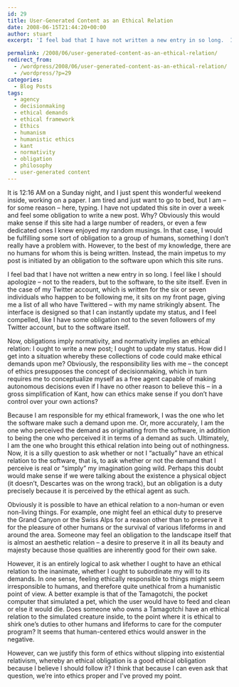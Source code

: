 ```yaml
---
id: 29
title: User-Generated Content as an Ethical Relation
date: 2008-06-15T21:44:20+00:00
author: stuart
excerpt: 'I feel bad that I have not written a new entry in so long.  I feel like I should apologize - not to the readers, but to the software, to the site itself.  I ought to write a new post; I ought to update my status.  How did I get into a situation whereby these collections of code could make ethical demands upon me?  And is this bad?'

permalink: /2008/06/user-generated-content-as-an-ethical-relation/
redirect_from:
  - /wordpress/2008/06/user-generated-content-as-an-ethical-relation/
  - /wordpress/?p=29
categories:
  - Blog Posts
tags:
  - agency
  - decisionmaking
  - ethical demands
  - ethical framework
  - Ethics
  - humanism
  - humanistic ethics
  - kant
  - normativity
  - obligation
  - philosophy
  - user-generated content
---
```

It is 12:16 AM on a Sunday night, and I just spent this wonderful weekend inside, working on a paper. I am tired and just want to go to bed, but I am &#8211; for some reason &#8211; here, typing. I have not updated this site in over a week and feel some obligation to write a new post. Why? Obviously this would make sense if this site had a large number of readers, or even a few dedicated ones I knew enjoyed my random musings. In that case, I would be fulfilling some sort of obligation to a group of humans, something I don&#8217;t really have a problem with. However, to the best of my knowledge, there are no humans for whom this is being written. Instead, the main impetus to my post is initiated by an obligation to the software upon which this site runs.

<!--more--> I feel bad that I have not written a new entry in so long. I feel like I should apologize &#8211; not to the readers, but to the software, to the site itself. Even in the case of my Twitter account, which is written for the six or seven individuals who happen to be following me, it sits on my front page, giving me a list of all who have Twittered &#8211; with my name strikingly absent. The interface is designed so that I can instantly update my status, and I feel compelled, like I have some obligation not to the seven followers of my Twitter account, but to the software itself.

Now, obligations imply normativity, and normativity implies an ethical relation: I ought to write a new post; I ought to update my status. How did I get into a situation whereby these collections of code could make ethical demands upon me? Obviously, the responsibility lies with me &#8211; the concept of ethics presupposes the concept of decisionmaking, which in turn requires me to conceptualize myself as a free agent capable of making autonomous decisions even if I have no other reason to believe this &#8211; in a gross simplification of Kant, how can ethics make sense if you don&#8217;t have control over your own actions?

Because I am responsible for my ethical framework, I was the one who let the software make such a demand upon me. Or, more accurately, I am the one who perceived the demand as originating from the software, in addition to being the one who perceived it in terms of a demand as such. Ultimately, I am the one who brought this ethical relation into being out of nothingness. Now, it is a silly question to ask whether or not I &#8220;actually&#8221; have an ethical relation to the software, that is, to ask whether or not the demand that I perceive is real or &#8220;simply&#8221; my imagination going wild. Perhaps this doubt would make sense if we were talking about the existence a physical object (it doesn&#8217;t, Descartes was on the wrong track), but an obligation is a duty precisely because it is perceived by the ethical agent as such.<span><br /> </span>

Obviously it is possible to have an ethical relation to a non-human or even non-living things. For example, one might feel an ethical duty to preserve the Grand Canyon or the Swiss Alps for a reason other than to preserve it for the pleasure of other humans or the survival of various lifeforms in and around the area. Someone may feel an obligation to the landscape itself that is almost an aesthetic relation &#8211; a desire to preserve it in all its beauty and majesty because those qualities are inherently good for their own sake.

However, it is an entirely logical to ask whether I ought to have an ethical relation to the inanimate, whether I ought to subordinate my will to its demands. In one sense, feeling ethically responsible to things might seem irresponsible to humans, and therefore quite unethical from a humanistic point of view. A better example is that of the Tamagotchi, the pocket computer that simulated a pet, which the user would have to feed and clean or else it would die. Does someone who owns a Tamagotchi have an ethical relation to the simulated creature inside, to the point where it is ethical to shirk one&#8217;s duties to other humans and lifeforms to care for the computer program? It seems that human-centered ethics would answer in the negative.

However, can we justify this form of ethics without slipping into existential relativism, whereby an ethical obligation is a good ethical obligation because I believe I should follow it? I think that because I can even ask that question, we&#8217;re into ethics proper and I&#8217;ve proved my point.